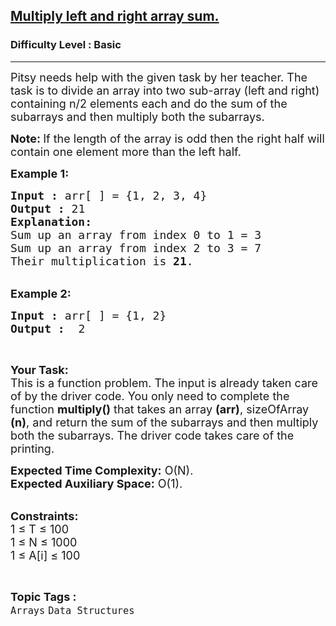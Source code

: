 <h2><a href="https://www.geeksforgeeks.org/problems/multiply-left-and-right-array-sum1555/1?page=4&difficulty=Basic&sortBy=submissions">Multiply left and right array sum.</a></h2><h3>Difficulty Level : Basic</h3><hr><div class="problems_problem_content__Xm_eO"><p><span style="font-size: 18px;">Pitsy needs help with the given task by her teacher. The task is to divide an array into two sub-array (left and right) containing n/2 elements each and do the sum of the subarrays and then multiply both the subarrays.</span></p>
<p><span style="font-size: 18px;"><strong>Note: </strong>If the length of the array is odd then the right&nbsp;half will contain one element more than the left half.</span></p>
<p><span style="font-size: 18px;"><strong>Example 1:</strong></span></p>
<pre><span style="font-size: 18px;"><strong>Input :</strong> arr[ ] = {1, 2, 3, 4}
<strong>Output :</strong> 21
<strong>Explanation:</strong>
Sum up an array from index 0 to 1 = 3
Sum up an array from index 2 to 3 = 7
Their multiplication is <strong>21</strong>.
</span></pre>
<p><br><span style="font-size: 18px;"><strong>Example 2:</strong></span></p>
<pre><span style="font-size: 18px;"><strong>Input :</strong> arr[ ] = {1, 2} <strong>
Output :</strong>  2 </span></pre>
<p>&nbsp;</p>
<p><span style="font-size: 18px;"><strong>Your Task:</strong><br>This is a function problem. The input is already taken care of by the driver code. You only need to complete the function <strong>multiply()</strong> that takes an array <strong>(arr)</strong>, sizeOfArray <strong>(n)</strong>, and return the sum of the subarrays and then multiply both the subarrays. The driver code takes care of the printing.</span></p>
<p><span style="font-size: 18px;"><strong>Expected Time Complexity:</strong>&nbsp;O(N).<br><strong>Expected Auxiliary Space:</strong>&nbsp;O(1).</span></p>
<p><br><span style="font-size: 18px;"><strong>Constraints:</strong><br>1 ≤ T ≤ 100<br>1 ≤ N ≤ 1000<br>1 ≤ A[i] ≤ 100</span></p></div><br><p><span style=font-size:18px><strong>Topic Tags : </strong><br><code>Arrays</code>&nbsp;<code>Data Structures</code>&nbsp;